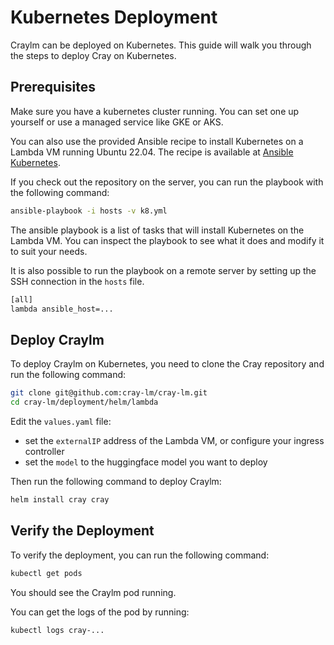 # Kubernetes Deployment

Craylm can be deployed on Kubernetes. This guide will walk you through the steps to deploy Cray on Kubernetes.

## Prerequisites

Make sure you have a kubernetes cluster running. You can set one up yourself or use a
managed service like GKE or AKS.

You can also use the provided Ansible recipe
to install Kubernetes on a Lambda VM running Ubuntu 22.04. The recipe is available at
[Ansible Kubernetes](https://github.com/cray-lm/cray-lm/deployment/ansible/k8.yml).

If you check out the repository on the server, you can run the playbook with the
following command:

```bash
ansible-playbook -i hosts -v k8.yml
```

The ansible playbook is a list of tasks that will install Kubernetes on the Lambda VM. You can inspect the playbook to see what it does and modify it to suit your needs.

It is also possible to run the playbook on a remote server by setting up the SSH connection in the `hosts` file.

```bash
[all]
lambda ansible_host=...
```

## Deploy Craylm

To deploy Craylm on Kubernetes, you need to clone the Cray repository and run the following command:

```bash
git clone git@github.com:cray-lm/cray-lm.git
cd cray-lm/deployment/helm/lambda
```

Edit the `values.yaml` file:

- set the `externalIP` address of the Lambda VM, or configure your ingress controller
- set the `model` to the huggingface model you want to deploy

Then run the following command to deploy Craylm:

```bash
helm install cray cray
```

## Verify the Deployment

To verify the deployment, you can run the following command:

```bash
kubectl get pods
```

You should see the Craylm pod running.

You can get the logs of the pod by running:

```bash
kubectl logs cray-...
```

